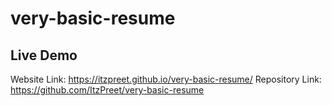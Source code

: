 # very-basic-resume

## Live Demo
Website Link:  https://itzpreet.github.io/very-basic-resume/
Repository Link: https://github.com/ItzPreet/very-basic-resume